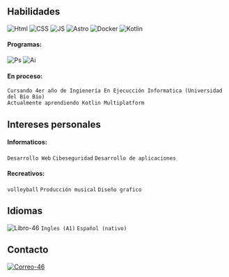 ‎ ‎ ‎ ‎ ‎ ‎ ‎ ‎ ‎ ‎ ‎ ‎ 
## Habilidades
![Html](https://skillicons.dev/icons?i=html "Html")
![CSS](https://skillicons.dev/icons?i=css "CSS")
![JS](https://skillicons.dev/icons?i=js "JS")
![Astro](https://skillicons.dev/icons?i=astro "Astro")
![Docker](https://skillicons.dev/icons?i=docker "Docker")
![Kotlin](https://skillicons.dev/icons?i=kotlin "Kotlin")

#### Programas:
![Ps](https://skillicons.dev/icons?i=ps "PhotoShop")
![Ai](https://skillicons.dev/icons?i=ai "AdobeIllustrator")

#### En proceso:
~~~
Cursando 4er año de Ingienería En Ejecucción Informatica (Universidad del Bío Bío)
Actualmente aprendiendo Kotlin Multiplatform
~~~

## Intereses personales
#### Informaticos:
`Desarrollo Web`
`Cibeseguridad`
`Desarrollo de aplicaciones`

#### Recreativos:
`volleyball`
`Producción musical`
`Diseño grafico`

###
###
## Idiomas‎ ‎ ‎ ‎ ‎ ‎ ‎ ‎ ‎ ‎ 
![Libro-46](https://github.com/Devccss/Devccss/assets/149021885/f5b16abc-72f1-45b8-9c2f-53a79e577934) ``Ingles (A1)`` ``Español (nativo)``

## Contacto
[![Correo-46](https://github.com/Devccss/Devccss/assets/149021885/bdc88834-5020-46c5-8afd-38178c467f16)](https://mail.google.com/mail/u/0/#search/deivid.sandoval.cid%40gmail.com)


